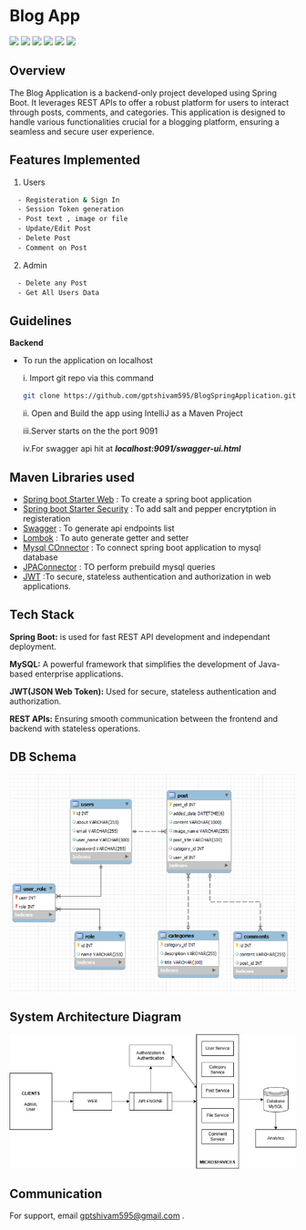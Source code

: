 
# Blog App

[![](https://camo.githubusercontent.com/003d42ed80a5259e46c47df38829f811560e6953374d3b9c36275bb5c0df9f5c/68747470733a2f2f696d672e736869656c64732e696f2f62616467652f537072696e672d3644423333463f7374796c653d666f722d7468652d6261646765266c6f676f3d737072696e67266c6f676f436f6c6f723d7768697465)](https://choosealicense.co)
[![](https://camo.githubusercontent.com/c1c08eb7625abe1a813e5ad05a94891aa127a37e0ce126b59ecda28233effdac/68747470733a2f2f696d672e736869656c64732e696f2f62616467652f4d7953514c2d3030303030463f7374796c653d666f722d7468652d6261646765266c6f676f3d6d7973716c266c6f676f436f6c6f723d7768697465)](https://choosealicense.co)
[![](https://camo.githubusercontent.com/94255ec6b3c759a685d09b160102f6780416030ba75119a1d9d05cd1d2345e5a/68747470733a2f2f696d672e736869656c64732e696f2f62616467652f4a6176612d4544384230303f7374796c653d666f722d7468652d6261646765266c6f676f3d6a617661266c6f676f436f6c6f723d7768697465)](https://choosealicense.co)
[![](https://camo.githubusercontent.com/2a92e09492704391837d8ff8d1f6e7078e63daab8e40ba21d86f131bffa7cc90/68747470733a2f2f696d672e736869656c64732e696f2f62616467652f4170616368652532304d6176656e2d4337314133363f7374796c653d666f722d7468652d6261646765266c6f676f3d4170616368652532304d6176656e266c6f676f436f6c6f723d7768697465)](https://choosealicense.co)
[![](https://img.shields.io/badge/JDK_Version-1.7-green
)](https://choosealicense.co)
[![](https://img.shields.io/badge/Swagger-Enabled-green
)](https://choosealicense.co)

## Overview

The Blog Application is a backend-only project developed using Spring Boot. It leverages REST APIs to offer a robust platform for users to interact through posts, comments, and categories. This application is designed to handle various functionalities crucial for a blogging platform, ensuring a seamless and secure user experience.



## Features Implemented

1. Users

```bash
  - Registeration & Sign In
  - Session Token generation
  - Post text , image or file
  - Update/Edit Post
  - Delete Post
  - Comment on Post 
```
2. Admin

```bash
  - Delete any Post
  - Get All Users Data
```

## Guidelines
**Backend**

- To run the application on localhost
      
   i. Import git repo via this command
   ```bash
  git clone https://github.com/gptshivam595/BlogSpringApplication.git
   ```
   ii. Open and Build the app using IntelliJ as a Maven Project
   
   iii.Server starts on the the port 9091

   iv.For swagger api hit at ***localhost:9091/swagger-ui.html***

  
## Maven Libraries used

- [Spring boot Starter Web](https://mvnrepository.com/artifact/org.springframework.boot/spring-boot-starter-web/3.3.1 )  : To create a spring boot application
- [Spring boot Starter Security](https://mvnrepository.com/artifact/org.springframework.boot/spring-boot-starter-security/3.3.1 ) : To add salt and pepper encrytption in registeration
- [Swagger](https://mvnrepository.com/artifact/io.openapitools.swagger/swagger-maven-plugin/2.1.6) : To generate api endpoints list
- [Lombok](https://mvnrepository.com/artifact/org.projectlombok/lombok/1.18.34) : To auto generate getter and setter
- [Mysql COnnector](https://mvnrepository.com/artifact/mysql/mysql-connector-java/8.0.33) : To connect spring boot application to mysql database
- [JPAConnector](https://mvnrepository.com/artifact/org.glassfish.main.persistence/jpa-connector/3.1.2.2) : TO perform prebuild mysql queries
- [JWT](https://mvnrepository.com/artifact/io.jsonwebtoken/jjwt/0.12.6) :To secure, stateless authentication and authorization in web applications. 
## Tech Stack

**Spring Boot:**  is used for fast REST API development and independant deployment.

**MySQL:** A powerful framework that simplifies the development of Java-based enterprise applications.

**JWT(JSON Web Token):** Used for secure, stateless authentication and authorization.

**REST APIs:** Ensuring smooth communication between the frontend and backend with stateless operations.
## DB Schema

![image](https://github.com/gptshivam595/BlogSpringApplication/blob/fbd0776d07847f75f4125ca1eb06b7d9ee6026d2/DB-Schema.png)

## System Architecture Diagram

![image](https://github.com/gptshivam595/BlogSpringApplication/blob/main/System%20Architecture%20Diagram.jpg)

## Communication

For support, email gptshivam595@gmail.com .

